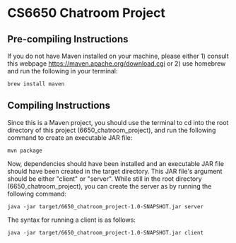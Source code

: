 # CS6650 Chatroom Project

## Pre-compiling Instructions
If you do not have Maven installed on your machine, please either 1) consult this webpage https://maven.apache.org/download.cgi or 2) use homebrew and run the following in your terminal:
```
brew install maven
```

## Compiling Instructions
Since this is a Maven project, you should use the terminal to cd into the root directory of this project (6650_chatroom_project), and run the following command to create an executable JAR file:
```
mvn package
```
Now, dependencies should have been installed and an executable JAR file should have been created in the target directory. This JAR file's argument should be either "client" or "server". While still in the root directory (6650_chatroom_project), you can create the server as by running the following command:
```
java -jar target/6650_chatroom_project-1.0-SNAPSHOT.jar server
```
The syntax for running a client is as follows:
```
java -jar target/6650_chatroom_project-1.0-SNAPSHOT.jar client
```

